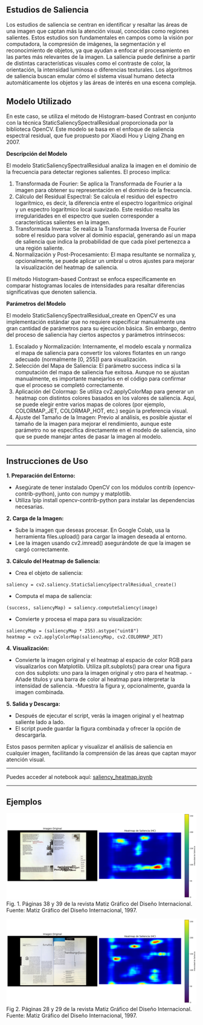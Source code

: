 ## Estudios de Saliencia

Los estudios de saliencia se centran en identificar y resaltar las áreas de una imagen que captan más la atención visual, conocidas como regiones salientes. Estos estudios son fundamentales en campos como la visión por computadora, la compresión de imágenes, la segmentación y el reconocimiento de objetos, ya que ayudan a enfocar el procesamiento en las partes más relevantes de la imagen. La saliencia puede definirse a partir de distintas características visuales como el contraste de color, la orientación, la intensidad luminosa o diferencias texturales. Los algoritmos de saliencia buscan emular cómo el sistema visual humano detecta automáticamente los objetos y las áreas de interés en una escena compleja.



## Modelo Utilizado

En este caso, se utiliza el método de Histogram-based Contrast en conjunto con la técnica StaticSaliencySpectralResidual proporcionada por la biblioteca OpenCV. Este modelo se basa en el enfoque de saliencia espectral residual, que fue propuesto por Xiaodi Hou y Liqing Zhang en 2007.

**Descripción del Modelo**

El modelo StaticSaliencySpectralResidual analiza la imagen en el dominio de la frecuencia para detectar regiones salientes. El proceso implica:

1. Transformada de Fourier: Se aplica la Transformada de Fourier a la imagen para obtener su representación en el dominio de la frecuencia.
2. Cálculo del Residual Espectral: Se calcula el residuo del espectro logarítmico, es decir, la diferencia entre el espectro logarítmico original y un espectro logarítmico local suavizado. Este residuo resalta las irregularidades en el espectro que suelen corresponder a características salientes en la imagen.
3. Transformada Inversa: Se realiza la Transformada Inversa de Fourier sobre el residuo para volver al dominio espacial, generando así un mapa de saliencia que indica la probabilidad de que cada píxel pertenezca a una región saliente.
4. Normalización y Post-Procesamiento: El mapa resultante se normaliza y, opcionalmente, se puede aplicar un umbral u otros ajustes para mejorar la visualización del heatmap de saliencia.

El método Histogram-based Contrast se enfoca específicamente en comparar histogramas locales de intensidades para resaltar diferencias significativas que denoten saliencia.

**Parámetros del Modelo**

El modelo StaticSaliencySpectralResidual_create en OpenCV es una implementación estándar que no requiere especificar manualmente una gran cantidad de parámetros para su ejecución básica. Sin embargo, dentro del proceso de saliencia hay ciertos aspectos y parámetros intrínsecos:

1. Escalado y Normalización: Internamente, el modelo escala y normaliza el mapa de saliencia para convertir los valores flotantes en un rango adecuado (normalmente [0, 255]) para visualización.
2. Selección del Mapa de Saliencia: El parámetro success indica si la computación del mapa de saliencia fue exitosa. Aunque no se ajustan manualmente, es importante manejarlos en el código para confirmar que el proceso se completó correctamente.
3. Aplicación del Colormap: Se utiliza cv2.applyColorMap para generar un heatmap con distintos colores basados en los valores de saliencia. Aquí, se puede elegir entre varios mapas de colores (por ejemplo, COLORMAP_JET, COLORMAP_HOT, etc.) según la preferencia visual.
4. Ajuste del Tamaño de la Imagen: Previo al análisis, es posible ajustar el tamaño de la imagen para mejorar el rendimiento, aunque este parámetro no se especifica directamente en el modelo de saliencia, sino que se puede manejar antes de pasar la imagen al modelo.

---
## Instrucciones de Uso

**1. Preparación del Entorno:**

- Asegúrate de tener instalado OpenCV con los módulos contrib (opencv-contrib-python), junto con numpy y matplotlib.
- Utiliza !pip install opencv-contrib-python para instalar las dependencias necesarias.

**2. Carga de la Imagen:**

- Sube la imagen que deseas procesar. En Google Colab, usa la herramienta files.upload() para cargar la imagen deseada al entorno.
- Lee la imagen usando cv2.imread() asegurándote de que la imagen se cargó correctamente.

**3. Cálculo del Heatmap de Saliencia:**
- Crea el objeto de saliencia:

```
saliency = cv2.saliency.StaticSaliencySpectralResidual_create()
```

- Computa el mapa de saliencia:

```
(success, saliencyMap) = saliency.computeSaliency(image)
```

- Convierte y procesa el mapa para su visualización:

```
saliencyMap = (saliencyMap * 255).astype("uint8")
heatmap = cv2.applyColorMap(saliencyMap, cv2.COLORMAP_JET)
```

**4. Visualización:**

- Convierte la imagen original y el heatmap al espacio de color RGB para visualizarlos con Matplotlib.
Utiliza plt.subplots() para crear una figura con dos subplots: uno para la imagen original y otro para el heatmap.
-Añade títulos y una barra de color al heatmap para interpretar la intensidad de saliencia.
-Muestra la figura y, opcionalmente, guarda la imagen combinada.

**5. Salida y Descarga:**

- Después de ejecutar el script, verás la imagen original y el heatmap saliente lado a lado.
- El script puede guardar la figura combinada y ofrecer la opción de descargarla.

Estos pasos permiten aplicar y visualizar el análisis de saliencia en cualquier imagen, facilitando la comprensión de las áreas que captan mayor atención visual.

---

Puedes acceder al notebook aquí: [saliency_heatmap.ipynb](saliency_heatmap.ipynb)


---

## Ejemplos


![ejemplo1](images/original_y_heatmap_saliency1.png)
Fig. 1. Páginas 38 y 39 de la revista Matiz Gráfico del Diseño Internacional. Fuente: Matiz Gráfico del Diseño Internacional, 1997.

![ejemplo2](images/original_y_heatmap_saliency2.png)
Fig 2. Páginas 28 y 29 de la revista Matiz Gráfico del Diseño Internacional.
Fuente: Matiz Gráfico del Diseño Internacional, 1997.
